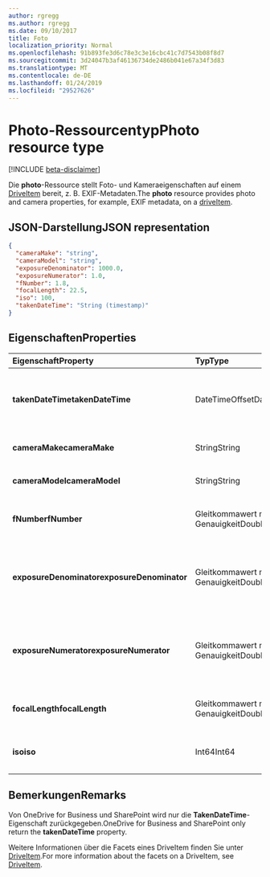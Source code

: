 ```yaml
---
author: rgregg
ms.author: rgregg
ms.date: 09/10/2017
title: Foto
localization_priority: Normal
ms.openlocfilehash: 91b893fe3d6c78e3c3e16cbc41c7d7543b08f8d7
ms.sourcegitcommit: 3d24047b3af46136734de2486b041e67a34f3d83
ms.translationtype: MT
ms.contentlocale: de-DE
ms.lasthandoff: 01/24/2019
ms.locfileid: "29527626"
---
```

# <a name="photo-resource-type"></a><span data-ttu-id="b24cc-102">Photo-Ressourcentyp</span><span class="sxs-lookup"><span data-stu-id="b24cc-102">Photo resource type</span></span>

[!INCLUDE [beta-disclaimer](../../includes/beta-disclaimer.md)]

<span data-ttu-id="b24cc-103">Die **photo**-Ressource stellt Foto- und Kameraeigenschaften auf einem [DriveItem](driveitem.md) bereit, z. B. EXIF-Metadaten.</span><span class="sxs-lookup"><span data-stu-id="b24cc-103">The **photo** resource provides photo and camera properties, for example, EXIF metadata, on a [driveItem](driveitem.md).</span></span>

## <a name="json-representation"></a><span data-ttu-id="b24cc-104">JSON-Darstellung</span><span class="sxs-lookup"><span data-stu-id="b24cc-104">JSON representation</span></span>

<!-- {
  "blockType": "resource",
  "optionalProperties": [  ],
  "@odata.type": "microsoft.graph.photo"
}-->
```json
{
  "cameraMake": "string",
  "cameraModel": "string",
  "exposureDenominator": 1000.0,
  "exposureNumerator": 1.0,
  "fNumber": 1.8,
  "focalLength": 22.5,
  "iso": 100,
  "takenDateTime": "String (timestamp)"
}
```

## <a name="properties"></a><span data-ttu-id="b24cc-105">Eigenschaften</span><span class="sxs-lookup"><span data-stu-id="b24cc-105">Properties</span></span>

| <span data-ttu-id="b24cc-106">Eigenschaft</span><span class="sxs-lookup"><span data-stu-id="b24cc-106">Property</span></span>                | <span data-ttu-id="b24cc-107">Typ</span><span class="sxs-lookup"><span data-stu-id="b24cc-107">Type</span></span>           | <span data-ttu-id="b24cc-108">Beschreibung</span><span class="sxs-lookup"><span data-stu-id="b24cc-108">Description</span></span>
|:------------------------|:---------------|:----------------------------------
| <span data-ttu-id="b24cc-109">**takenDateTime**</span><span class="sxs-lookup"><span data-stu-id="b24cc-109">**takenDateTime**</span></span>       | <span data-ttu-id="b24cc-110">DateTimeOffset</span><span class="sxs-lookup"><span data-stu-id="b24cc-110">DateTimeOffset</span></span> | <span data-ttu-id="b24cc-p101">Stellt das Datum und die Uhrzeit für die Aufnahme des Fotos dar. Schreibgeschützt.</span><span class="sxs-lookup"><span data-stu-id="b24cc-p101">Represents the date and time the photo was taken. Read-only.</span></span>
| <span data-ttu-id="b24cc-113">**cameraMake**</span><span class="sxs-lookup"><span data-stu-id="b24cc-113">**cameraMake**</span></span>          | <span data-ttu-id="b24cc-114">String</span><span class="sxs-lookup"><span data-stu-id="b24cc-114">String</span></span>         | <span data-ttu-id="b24cc-p102">Kamerahersteller Schreibgeschützt.</span><span class="sxs-lookup"><span data-stu-id="b24cc-p102">Camera manufacturer. Read-only.</span></span>
| <span data-ttu-id="b24cc-117">**cameraModel**</span><span class="sxs-lookup"><span data-stu-id="b24cc-117">**cameraModel**</span></span>         | <span data-ttu-id="b24cc-118">String</span><span class="sxs-lookup"><span data-stu-id="b24cc-118">String</span></span>         | <span data-ttu-id="b24cc-p103">Kameramodell. Schreibgeschützt.</span><span class="sxs-lookup"><span data-stu-id="b24cc-p103">Camera model. Read-only.</span></span>
| <span data-ttu-id="b24cc-121">**fNumber**</span><span class="sxs-lookup"><span data-stu-id="b24cc-121">**fNumber**</span></span>             | <span data-ttu-id="b24cc-122">Gleitkommawert mit doppelter Genauigkeit</span><span class="sxs-lookup"><span data-stu-id="b24cc-122">Double</span></span>         | <span data-ttu-id="b24cc-p104">Die Blendenzahl der Kamera. Schreibgeschützt.</span><span class="sxs-lookup"><span data-stu-id="b24cc-p104">The F-stop value from the camera. Read-only.</span></span>
| <span data-ttu-id="b24cc-125">**exposureDenominator**</span><span class="sxs-lookup"><span data-stu-id="b24cc-125">**exposureDenominator**</span></span> | <span data-ttu-id="b24cc-126">Gleitkommawert mit doppelter Genauigkeit</span><span class="sxs-lookup"><span data-stu-id="b24cc-126">Double</span></span>         | <span data-ttu-id="b24cc-p105">Der Nenner der Bruchzahl für die Belichtungszeit der Kamera. Schreibgeschützt.</span><span class="sxs-lookup"><span data-stu-id="b24cc-p105">The denominator for the exposure time fraction from the camera. Read-only.</span></span>
| <span data-ttu-id="b24cc-129">**exposureNumerator**</span><span class="sxs-lookup"><span data-stu-id="b24cc-129">**exposureNumerator**</span></span>   | <span data-ttu-id="b24cc-130">Gleitkommawert mit doppelter Genauigkeit</span><span class="sxs-lookup"><span data-stu-id="b24cc-130">Double</span></span>         | <span data-ttu-id="b24cc-p106">Der Zähler der Bruchzahl für die Belichtungszeit der Kamera. Schreibgeschützt.</span><span class="sxs-lookup"><span data-stu-id="b24cc-p106">The numerator for the exposure time fraction from the camera. Read-only.</span></span>
| <span data-ttu-id="b24cc-133">**focalLength**</span><span class="sxs-lookup"><span data-stu-id="b24cc-133">**focalLength**</span></span>         | <span data-ttu-id="b24cc-134">Gleitkommawert mit doppelter Genauigkeit</span><span class="sxs-lookup"><span data-stu-id="b24cc-134">Double</span></span>         | <span data-ttu-id="b24cc-p107">Die Brennweite der Kamera. Schreibgeschützt.</span><span class="sxs-lookup"><span data-stu-id="b24cc-p107">The focal length from the camera. Read-only.</span></span>
| <span data-ttu-id="b24cc-137">**iso**</span><span class="sxs-lookup"><span data-stu-id="b24cc-137">**iso**</span></span>                 | <span data-ttu-id="b24cc-138">Int64</span><span class="sxs-lookup"><span data-stu-id="b24cc-138">Int64</span></span>          | <span data-ttu-id="b24cc-p108">Der ISO-Wert der Kamera. Schreibgeschützt.</span><span class="sxs-lookup"><span data-stu-id="b24cc-p108">The ISO value from the camera. Read-only.</span></span>

## <a name="remarks"></a><span data-ttu-id="b24cc-141">Bemerkungen</span><span class="sxs-lookup"><span data-stu-id="b24cc-141">Remarks</span></span>
<span data-ttu-id="b24cc-142">Von OneDrive for Business und SharePoint wird nur die **TakenDateTime**-Eigenschaft zurückgegeben.</span><span class="sxs-lookup"><span data-stu-id="b24cc-142">OneDrive for Business and SharePoint only return the **takenDateTime** property.</span></span>

<span data-ttu-id="b24cc-143">Weitere Informationen über die Facets eines DriveItem finden Sie unter [DriveItem](driveitem.md).</span><span class="sxs-lookup"><span data-stu-id="b24cc-143">For more information about the facets on a DriveItem, see [DriveItem](driveitem.md).</span></span>
<!--
{
  "type": "#page.annotation",
  "description": "The photo facet provides details about the camera and settings on the camera for photos.",
  "keywords": "camera make,camera model, exposure, f-stop, iso",
  "section": "documentation",
  "tocPath": "Facets/Photo",
  "suppressions": [
    "Error: /api-reference/beta/resources/photo.md:\r\n      Exception processing links.\r\n    System.ArgumentException: Link Definition was null. Link text: !INCLUDE [beta-disclaimer](../../includes/beta-disclaimer.md)\r\n      at ApiDoctor.Validation.DocFile.get_LinkDestinations()\r\n      at ApiDoctor.Validation.DocSet.ValidateLinks(Boolean includeWarnings, String[] relativePathForFiles, IssueLogger issues, Boolean requireFilenameCaseMatch, Boolean printOrphanedFiles)"
  ]
}
-->
